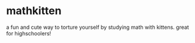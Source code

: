 # mathkitten
a fun and cute way to torture yourself by studying math with kittens.
great for highschoolers!